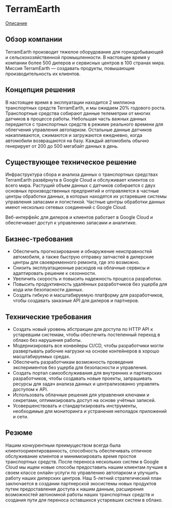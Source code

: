 # TerramEarth

[Описание](https://services.google.com/fh/files/blogs/master_case_study_terramearth.pdf)

## Обзор компании

TerramEarth производит тяжелое оборудование для горнодобывающей и сельскохозяйственной промышленности. В настоящее время у компании более 500 дилеров и сервисных центров в 100 странах мира. Миссия TerramEarth — создавать продукты, повышающие производительность их клиентов.

## Концепция решения

В настоящее время в эксплуатации находится 2 миллиона транспортных средств TerramEarth, и мы ожидаем 20% годового роста. Транспортные средства собирают данные телеметрии от многих датчиков в процессе работы. Небольшая часть важных данных передается с транспортных средств в режиме реального времени для облегчения управления автопарком. Остальные данные датчиков накапливаются, сжимаются и загружаются ежедневно, когда автомобили возвращаются на базу. Каждый автомобиль обычно генерирует от 200 до 500 мегабайт данных в день.

## Существующее техническое решение

Инфраструктура сбора и анализа данных о транспортных средствах TerramEarth развёрнута в Google Cloud и обслуживает клиентов со всего мира. Растущий объем данных с датчиков собирается с двух основных производственных предприятий и отправляется в частные центры обработки данных, в которых находятся их устаревшие системы управления запасами и логистикой. Частные центры обработки данных имеют несколько сетевых соединений с Google Cloud.

Веб-интерфейс для дилеров и клиентов работает в Google Cloud и обеспечивает доступ к управлению запасами и аналитике.

## Бизнес-требования

- Обеспечить прогнозирование и обнаружение неисправностей автомобиля, а также быструю отправку запчастей в дилерские центры для своевременного ремонта, где это возможно.
- Снизить эксплуатационные расходов на облачные сервисы и адаптировать решение к сезонности.
- Увеличить скорость и повысить надежность процесса разработки.
- Повысить продуктивность удалённых разработчиков без ущерба для кода или безопасности данных.
- Создать гибкую и масштабируемую платформу для разработчиков, чтобы создавать заказные API для дилеров и партнеров.

## Технические требования

- Создать новый уровень абстракции для доступа по HTTP API к устаревшим системам, чтобы обеспечить постепенный переход в облако без нарушения работы.
- Модернизировать все конвейеры CI/CD, чтобы разработчики могли развертывать рабочие нагрузки на основе контейнеров в хорошо масштабируемых средах.
- Обеспечить разработчикам возможность проведения экспериментов без ущерба для безопасности и управления.
- Создать портал самообслуживания для внутренних и партнерских разработчиков, чтобы создавать новые проекты, запрашивать ресурсы для задач анализа данных и централизованно управлять доступом к API.
- Использовать облачные решения для управления ключами и секретами, оптимизировать доступ на основе учётных записей.
- Усовершенствовать и стандартизировать инструменты, необходимые для мониторинга и устранения неполадок приложений и сети.

## Резюме

Нашим конкурентным преимуществом всегда была клиентоориентированность, способность обеспечивать отличное обслуживание клиентов и минимизировать время простоя транспортных средств. После переноса нескольких систем в Google Cloud мы ищем новые способы предоставить нашим клиентам лучшие в своем классе онлайн-услуги по управлению автопарком и улучшить работу наших дилерских центров. Наш 5-летний стратегический план заключается в создании партнерской экосистемы новых продуктов путем предоставления доступа к нашим данным, расширения возможностей автономной работы наших транспортных средств и создания пути для переноса оставшихся устаревших систем в облако.
